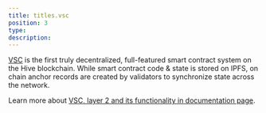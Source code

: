 ```yaml
---
title: titles.vsc
position: 3
type:
description:
---
```


[VSC](https://vsc.eco) is the first truly decentralized, full-featured smart contract system on the Hive blockchain. While smart contract 
code & state is stored on IPFS, on chain anchor records are created by validators to synchronize state across the network.

Learn more about [VSC, layer 2 and its functionality in documentation page](https://vsc-eco-github-io.vercel.app/).


